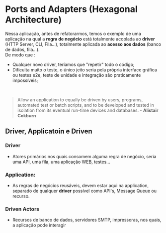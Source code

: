 # Ports and Adapters (Hexagonal Architecture)

Nessa aplicação, antes de refatorarmos, temos o exemplo de uma aplicação na qual a **regra de negócio** está totalmente acoplada ao **driver** (HTTP Server, CLI, Fila...), totalmente aplicada ao **acesso aos dados** (banco de dados, fila...).
<br/>
De modo que :
- Qualquer novo driver, teríamos que "repetir" todo o código;
- Dificulta muito o teste, o único jeito seria pela própria interface gráfica ou testes e2e, teste de unidade e integração são praticamente impossíveis;

<br/>

> Allow an application to equally be driven by users, programs, automated test or batch scripts, and to be developed and tested in isolation from its eventual run-time devices and databases. - **Alistair Cokburn**

## Driver, Applicatoin e Driven

### Driver
- Atores primários nos quais consomem alguma regra de negócio, seria uma API, uma fila, uma aplicação WEB, testes...

### Application:
  - As regras de negócios reusáveis, devem estar aqui na application, separado de qualquer **driver** possível como API's, Message Queue ou recurso.

### Driven Actors
- Recursos de banco de dados, servidores SMTP, impressoras, nos quais, a aplicação pode interagir